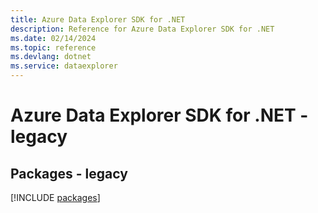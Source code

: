 ```yaml
---
title: Azure Data Explorer SDK for .NET
description: Reference for Azure Data Explorer SDK for .NET
ms.date: 02/14/2024
ms.topic: reference
ms.devlang: dotnet
ms.service: dataexplorer
---
```

# Azure Data Explorer SDK for .NET - legacy
## Packages - legacy
[!INCLUDE [packages](data-explorer-index.md)]